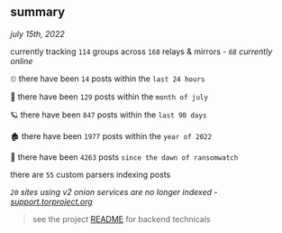 
## summary
_july 15th, 2022_

currently tracking `114` groups across `168` relays & mirrors - _`68` currently online_

⏲ there have been `14` posts within the `last 24 hours`

🦈 there have been `129` posts within the `month of july`

🪐 there have been `847` posts within the `last 90 days`

🏚 there have been `1977` posts within the `year of 2022`

🦕 there have been `4263` posts `since the dawn of ransomwatch`

there are `55` custom parsers indexing posts

_`20` sites using v2 onion services are no longer indexed - [support.torproject.org](https://support.torproject.org/onionservices/v2-deprecation/)_

> see the project [README](https://github.com/joshhighet/ransomwatch#ransomwatch--) for backend technicals
